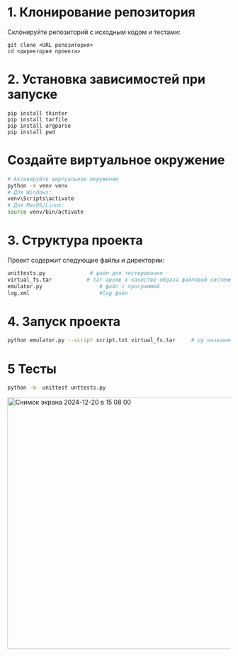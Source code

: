 # 1. Клонирование репозитория

Склонируйте репозиторий с исходным кодом и тестами:

```
git clone <URL репозитория>
cd <директория проекта>
```

# 2. Установка зависимостей при запуске

```
pip install tkinter
pip install tarfile
pip install argparse
pip install pwd
```

# Создайте виртуальное окружение

```bash
# Активируйте виртуальное окружение
python -m venv venv
# Для Windows:
venv\Scripts\activate
# Для MacOS/Linux:
source venv/bin/activate
```


# 3. Структура проекта
Проект содержит следующие файлы и директории:
```bash
unittests.py              # файл для тестирования
virtual_fs.tar           # tar-архив в качестве образа файловой системы
emulator.py                  # файл с программой
log.xml                      #log файл
```

# 4. Запуск проекта
```bash
python emulator.py --script script.txt virtual_fs.tar     # py название файла <стартоый скрипт> <файл с образом файловой системы>
```

# 5 Тесты
```bash
python -m  unittest unttests.py
```
<img width="567" alt="Снимок экрана 2024-12-20 в 15 08 00" src="https://github.com/user-attachments/assets/7143d40c-a62f-4d0a-a7cb-01e54cddf079" />
